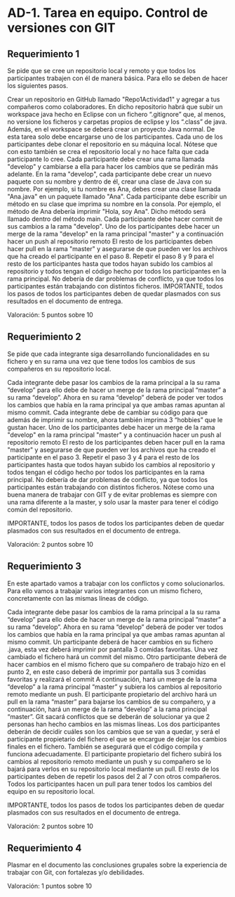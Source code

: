 # AD-1. Tarea en equipo. Control de versiones con GIT


## Requerimiento 1

Se pide que se cree un repositorio local y remoto y que todos los participantes trabajen con él de manera básica. Para ello se deben de hacer los siguientes pasos.

Crear un repositorio en GitHub llamado "Repo1Actividad1" y agregar a tus compañeros como colaboradores.
En dicho repositorio habrá que subir un workspace java hecho en Eclipse con un fichero “.gitignore” que, al menos, no versione los ficheros y carpetas propios de eclipse y los “.class” de java. Además, en el workspace se deberá crear un proyecto Java normal. De esta tarea solo debe encargarse uno de los participantes.
Cada uno de los participantes debe clonar el repositorio en su máquina local. Nótese que con esto también se crea el repositorio local y no hace falta que cada participante lo cree.
Cada participante debe crear una rama llamada "develop" y cambiarse a ella para hacer los cambios que se pedirán más adelante.
En la rama "develop", cada participante debe crear un nuevo paquete con su nombre y dentro de él, crear una clase de Java con su nombre. Por ejemplo, si tu nombre es Ana, debes crear una clase llamada "Ana.java" en un paquete llamado "Ana".
Cada participante debe escribir un método en su clase que imprima su nombre en la consola. Por ejemplo, el método de Ana debería imprimir "Hola, soy Ana". Dicho método será llamado dentro del método main.
Cada participante debe hacer commit de sus cambios a la rama "develop".
Uno de los participantes debe hacer un merge de la rama "develop" en la rama principal "master" y a continuación hacer un push al repositorio remoto
El resto de los participantes deben hacer pull en la rama "master" y asegurarse de que pueden ver los archivos que ha creado el participante en el paso 8.
Repetir el paso 8 y 9 para el resto de los participantes hasta que todos hayan subido los cambios al repositorio y todos tengan el código hecho por todos los participantes en la rama principal. No debería de dar problemas de conflicto, ya que todos los participantes están trabajando con distintos ficheros.
IMPORTANTE, todos los pasos de todos los participantes deben de quedar plasmados con sus resultados en el documento de entrega.

Valoración: 5 puntos sobre 10

## Requerimiento 2

Se pide que cada integrante siga desarrollando funcionalidades en su fichero y en su rama una vez que tiene todos los cambios de sus compañeros en su repositorio local.

Cada integrante debe pasar los cambios de la rama principal a la su rama “develop” para ello debe de hacer un merge de la rama principal “master” a su rama “develop”. Ahora en su rama “develop” deberá de poder ver todos los cambios que había en la rama principal ya que ambas ramas apuntan al mismo commit.
Cada integrante debe de cambiar su código para que además de imprimir su nombre, ahora también imprima 3 “hobbies” que le gustan hacer.
Uno de los participantes debe hacer un merge de la rama "develop" en la rama principal "master" y a continuación hacer un push al repositorio remoto
El resto de los participantes deben hacer pull en la rama "master" y asegurarse de que pueden ver los archivos que ha creado el participante en el paso 3.
Repetir el paso 3 y 4 para el resto de los participantes hasta que todos hayan subido los cambios al repositorio y todos tengan el código hecho por todos los participantes en la rama principal. No debería de dar problemas de conflicto, ya que todos los participantes están trabajando con distintos ficheros.
Nótese como una buena manera de trabajar con GIT y de evitar problemas es siempre con una rama diferente a la master, y solo usar la master para tener el código común del repositorio.

IMPORTANTE, todos los pasos de todos los participantes deben de quedar plasmados con sus resultados en el documento de entrega.

Valoración: 2 puntos sobre 10

## Requerimiento 3

En este apartado vamos a trabajar con los conflictos y como solucionarlos. Para ello vamos a trabajar varios integrantes con un mismo fichero, concretamente con las mismas líneas de código.

Cada integrante debe pasar los cambios de la rama principal a la su rama “develop” para ello debe de hacer un merge de la rama principal “master” a su rama “develop”. Ahora en su rama “develop” deberá de poder ver todos los cambios que había en la rama principal ya que ambas ramas apuntan al mismo commit.
Un participante deberá de hacer cambios en su fichero .java, esta vez deberá imprimir por pantalla 3 comidas favoritas. Una vez cambiado el fichero hará un commit del mismo.
Otro participante deberá de hacer cambios en el mismo fichero que su compañero de trabajo hizo en el punto 2, en este caso deberá de imprimir por pantalla sus 3 comidas favoritas y realizará el commit A continuación, hará un merge de la rama “develop” a la rama principal “master” y subiera los cambios al repositorio remoto mediante un push.
El participante propietario del archivo hará un pull en la rama “master” para bajarse los cambios de su compañero, y a continuación, hará un merge de la rama “develop” a la rama principal “master”. Git sacará conflictos que se deberán de solucionar ya que 2 personas han hecho cambios en las mismas líneas.
Los dos participantes deberán de decidir cuáles son los cambios que se van a quedar, y será el participante propietario del fichero el que se encargue de dejar los cambios finales en el fichero. También se asegurará que el código compila y funciona adecuadamente.
El participante propietario del fichero subirá los cambios al repositorio remoto mediante un push y su compañero se lo bajará para verlos en su repositorio local mediante un pull.
El resto de los participantes deben de repetir los pasos del 2 al 7 con otros compañeros.
Todos los participantes hacen un pull para tener todos los cambios del equipo en su repositorio local.
 

IMPORTANTE, todos los pasos de todos los participantes deben de quedar plasmados con sus resultados en el documento de entrega.

Valoración: 2 puntos sobre 10

## Requerimiento 4

Plasmar en el documento las conclusiones grupales sobre la experiencia de trabajar con Git, con fortalezas y/o debilidades.

Valoración: 1 puntos sobre 10
